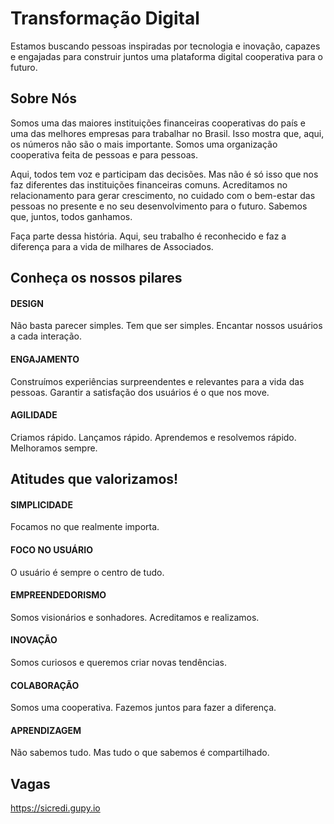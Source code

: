 # Transformação Digital

Estamos buscando pessoas inspiradas por tecnologia e inovação, capazes e engajadas para construir juntos uma plataforma digital cooperativa para o futuro.

## Sobre Nós

Somos uma das maiores instituições financeiras cooperativas do país e uma das melhores empresas para trabalhar no Brasil. Isso mostra que, aqui, os números não são o mais importante. Somos uma organização cooperativa feita de pessoas e para pessoas.​

Aqui, todos tem voz e participam das decisões. Mas não é só isso que nos faz diferentes das instituições financeiras comuns. Acreditamos no relacionamento para gerar crescimento, no cuidado com o bem-estar das pessoas no presente e no seu desenvolvimento para o futuro. Sabemos que, juntos, todos ganhamos.

Faça parte dessa história. Aqui, seu trabalho é reconhecido e faz a diferença para a vida de milhares de Associados.

## Conheça os nossos pilares

#### DESIGN

Não basta parecer simples. Tem que ser simples. Encantar nossos usuários a cada interação.

#### ENGAJAMENTO

Construímos experiências surpreendentes e relevantes para a vida das pessoas. Garantir a satisfação dos usuários é o que nos move.

#### AGILIDADE

Criamos rápido. Lançamos rápido. Aprendemos e resolvemos rápido. Melhoramos sempre.

## Atitudes que valorizamos!

#### SIMPLICIDADE

Focamos no que realmente importa.

#### FOCO NO USUÁRIO

O usuário é sempre o centro de tudo.

#### EMPREENDEDORISMO

Somos visionários e sonhadores. 
Acreditamos e realizamos.

#### INOVAÇÃO

Somos curiosos e queremos criar novas tendências.

#### COLABORAÇÃO

Somos uma cooperativa.
Fazemos juntos para fazer a diferença.

#### APRENDIZAGEM

Não sabemos tudo.
Mas tudo o que sabemos é compartilhado.

## Vagas
https://sicredi.gupy.io
